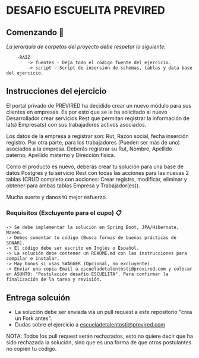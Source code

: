 # DESAFIO ESCUELITA PREVIRED

## Comenzando 🚀

_La jerarquía de carpetas del proyecto debe respetar lo siguiente._

```
	-RAÍZ
		-> fuentes - Deja todo el código fuente del ejercicio.
		-> script - Script de insersión de schemas, tablas y data base del ejercicio.
```

## Instrucciones del ejercicio

El portal privado de PREVIRED ha decidido crear un nuevo módulo para sus clientes en empresas. Es por esto que se le ha solicitado al nuevo Desarrollador crear servicios Rest que permitan registrar la información de la(s) Empresa(s) con sus trabajadores activos asociados.

Los datos de la empresa a registrar son: Rut, Razón social, fecha inserción registro. Por otra parte, para los trabajadores (Pueden ser más de uno) asociados a la empresa. Deberás registrar su Rut, Nombre, Apellido paterno, Apellido materno y Dirección física.

Como el producto es nuevo, deberás crear tu solución para una base de datos Postgres y tu servicio Rest con todas las acciones para las nuevas 2 tablas (CRUD completo con acciones: Crear registro, modificar, eliminar y obtener para ambas tablas Empresa y Trabajador(es)). 

Mucha suerte y danos tú mejor esfuerzo.

### Requisitos (Excluyente para el cupo) 📋

```
-> Se debe implementar la solución en Spring Boot, JPA/Hibernate, Maven.
-> Debes comentar tu código (Busca formas de buenas prácticas de SONAR).
-> El código debe ser escrito en Inglés o Español.
-> La solución debe contener un README.md con las instrucciones para compilar e instalar.
-> Hay bonus si usas SWAGGER (Opcional, no excluyente).
-> Enviar una copia Email a escueladetalentosti@previred.com y colocar en ASUNTO: "Postulación desafío ESCUELITA". Para confirmar la finalización de la tarea y revisión.
```

## Entrega solcuión

+ La solución debe ser enviada vía un pull request a este repositorio "crea un Fork antes".
+ Dudas sobre el ejercicio a escueladetalentosti@previred.com

NOTA: Todos los pull request serán rechazados, esto no quiere decir que ha sido rechazada la solución, sino que es una forma de que otros postulantes no copien tu código.

